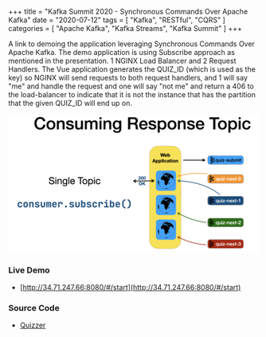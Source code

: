 +++
title = "Kafka Summit 2020 - Synchronous Commands Over Apache Kafka"
date = "2020-07-12"
tags = [ "Kafka", "RESTful", "CQRS" ]
categories = [ "Apache Kafka", "Kafka Streams", "Kafka Summit" ]
+++

A link to demoing the application leveraging Synchronous Commands Over Apache Kafka. The demo application
is using Subscribe approach as mentioned in the presentation. 1 NGINX Load Balancer and 2 Request Handlers.
The Vue application generates the QUIZ_ID (which is used as the key) so NGINX will send requests to both request
handlers, and 1 will say "me" and handle the request and one will say "not me" and return a 406 to the load-balancer
to indicate that it is not the instance that has the partition that the given QUIZ_ID will end up on.

![Subscribe](./ks2020.png)

### Live Demo

* [http://34.71.247.66:8080/#/start](http://34.71.247.66:8080/#/start)

### Source Code

* [Quizzer](http://github.com/nbuesing/quizzer)

